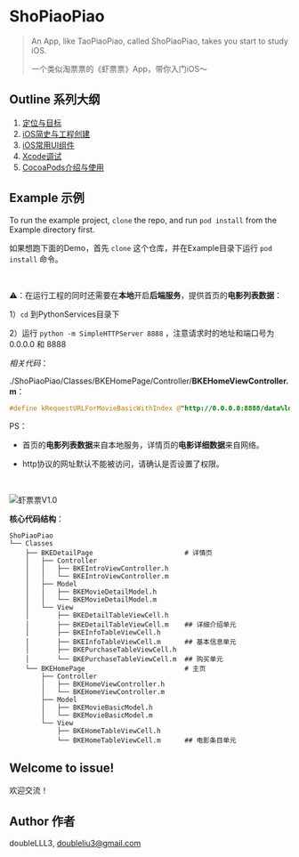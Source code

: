 # ShoPiaoPiao

> An App, like TaoPiaoPiao, called ShoPiaoPiao, takes you start to study iOS.
>
> 一个类似淘票票的《虾票票》App，带你入门iOS～

## Outline 系列大纲

1. [定位与目标](https://mp.weixin.qq.com/s?__biz=Mzg3MzU3ODIxNg==&mid=2247484201&idx=1&sn=bbc328b36d7bcd5737d6508dcc2a03b2&chksm=cedca8aef9ab21b8bb10a5cc04e349c58b257e6a24886255c19373dac7265bd0dc7356f82636&scene=178&cur_album_id=2056906778021298177#rd)
2. [iOS简史与工程创建](https://mp.weixin.qq.com/s?__biz=Mzg3MzU3ODIxNg==&mid=2247484230&idx=1&sn=5570b91784500b2da61e7779d095a302&chksm=cedca8c1f9ab21d72ed3368e9613e25a385ae37ff1840834f6ef5ddd24caeff4ffb2700ff153&scene=178&cur_album_id=2056906778021298177#rd)
3. [iOS常用UI组件](https://mp.weixin.qq.com/s?__biz=Mzg3MzU3ODIxNg==&mid=2247484310&idx=1&sn=4c16825fb9ea40f1cc0c012b22929dba&chksm=cedca811f9ab21075ab9109acc686e9ab206c8bb1d0694e29004381df1f051c94e6e0895bedc&scene=178&cur_album_id=2056906778021298177#rd)
4. [Xcode调试](https://mp.weixin.qq.com/s?__biz=Mzg3MzU3ODIxNg==&mid=2247484371&idx=1&sn=2f1e8cb8f074114ed548f4da3bc9f77d&chksm=cedca854f9ab2142ad67c2a76ab2774fb26f6fbf14bddedaef093eff753016983b84022de47c&scene=178&cur_album_id=2056906778021298177#rd)
5. [CocoaPods介绍与使用](https://mp.weixin.qq.com/s?__biz=Mzg3MzU3ODIxNg==&mid=2247484399&idx=1&sn=e8850b7ec6b0da4e61293385cfcc72b8&chksm=cedca868f9ab217e4182a3ddc9dbbde30cb97ae3f20ca570343d99cedd59561a51d79dfa2f7a&scene=178&cur_album_id=2056906778021298177#rd)

## Example 示例

To run the example project, `clone`  the repo, and run `pod install` from the Example directory first.

如果想跑下面的Demo，首先 `clone` 这个仓库，并在Example目录下运行 `pod install` 命令。

<br>

⚠️：在运行工程的同时还需要在**本地**开启**后端服务**，提供首页的**电影列表数据**：

1）`cd` 到PythonServices目录下

2）运行 `python -m SimpleHTTPServer 8888` ，注意请求时的地址和端口号为 0.0.0.0 和 8888

*相关代码*：

./ShoPiaoPiao/Classes/BKEHomePage/Controller/**BKEHomeViewController.m**：

```objective-c
#define kRequestURLForMovieBasicWithIndex @"http://0.0.0.0:8888/data%ld.json"
```

PS：

- 首页的**电影列表数据**来自本地服务，详情页的**电影详细数据**来自网络。

- http协议的网址默认不能被访问，请确认是否设置了权限。

<br>

![虾票票V1.0](./ShoPiaoPiaoV1.0.gif)

**核心代码结构**：

```
ShoPiaoPiao
└── Classes
    ├── BKEDetailPage                       # 详情页
    │   ├── Controller
    │   │   ├── BKEIntroViewController.h
    │   │   └── BKEIntroViewController.m
    │   ├── Model
    │   │   ├── BKEMovieDetailModel.h
    │   │   └── BKEMovieDetailModel.m
    │   └── View
    │       ├── BKEDetailTableViewCell.h
    │       ├── BKEDetailTableViewCell.m    ## 详细介绍单元
    │       ├── BKEInfoTableViewCell.h
    │       ├── BKEInfoTableViewCell.m      ## 基本信息单元
    │       ├── BKEPurchaseTableViewCell.h
    │       └── BKEPurchaseTableViewCell.m  ## 购买单元
    └── BKEHomePage                         # 主页
        ├── Controller
        │   ├── BKEHomeViewController.h
        │   └── BKEHomeViewController.m
        ├── Model
        │   ├── BKEMovieBasicModel.h
        │   └── BKEMovieBasicModel.m
        └── View
            ├── BKEHomeTableViewCell.h
            └── BKEHomeTableViewCell.m      ## 电影条目单元
```

## Welcome to issue! 

欢迎交流！

## Author 作者

doubleLLL3, doubleliu3@gmail.com
